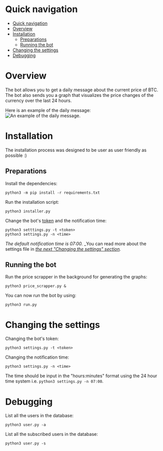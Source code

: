 # Quick navigation
- [Quick navigation](#quick-navigation)
- [Overview](#overview)
- [Installation](#installation)
  - [Preparations](#preparations)
  - [Running the bot](#running-the-bot)
- [Changing the settings](#changing-the-settings)
- [Debugging](#debugging)
 
# Overview
The bot allows you to get a daily message about the current price of BTC. 
The bot also sends you a graph that visualizes the price changes of the currency over the last 24 hours.

Here is an example of the daily message:
![An example of the daily message.](https://i.ibb.co/bmwJpH3/image.png)

# Installation
The installation process was designed to be user as user friendly as possible :)
## Preparations
Install the dependencies:

    python3 -m pip install -r requirements.txt
Run the installation script:

    python3 installer.py
Change the bot's [token](https://core.telegram.org/bots#3-how-do-i-create-a-bot) and the notification time:

    python3 setttings.py -t <token>
    python3 settings.py -n <time>

 _The default notification time is 07:00._
_You can read more about the settings file in _[the next "Changing the settings" section](#changing-the-settings)._

## Running the bot
Run the price scrapper in the background for generating the graphs:

    python3 price_scrapper.py &

You can now run the bot by using:

    python3 run.py
    

# Changing the settings
Changing the bot's token:

    python3 settings.py -t <token>
    
 Changing the notification time:
 
    python3 settings.py -n <time>
   
 The time should be input in the "hours:minutes" format using the 24 hour time system i.e. `python3 settings.py -n 07:00`.

# Debugging
List all the users in the database:

    python3 user.py -a
    
 List all the subscribed users in the database:

    python3 user.py -s

